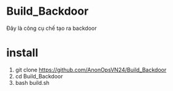 # Build_Backdoor
Đây là công cụ chế tạo ra backdoor
# install
1. git clone https://github.com/AnonOpsVN24/Build_Backdoor
2. cd Build_Backdoor
3. bash build.sh
